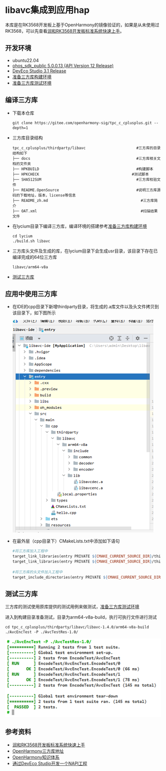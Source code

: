 # libavc集成到应用hap
本库是在RK3568开发板上基于OpenHarmony的镜像验证的，如果是从未使用过RK3568，可以先查看[润和RK3568开发板标准系统快速上手](https://gitee.com/openharmony-sig/knowledge_demo_temp/tree/master/docs/rk3568_helloworld)。
## 开发环境
- ubuntu22.04
- [ohos_sdk_public 5.0.0.13 (API Version 12 Release)](https://cidownload.openharmony.cn/version/Master_Version/OpenHarmony_5.0.0.13_dev/20240303_020132/version-Master_Version-OpenHarmony_5.0.0.13_dev-20240303_020132-ohos-sdk-full.tar.gz)
- [DevEco Studio 3.1 Release](https://contentcenter-vali-drcn.dbankcdn.cn/pvt_2/DeveloperAlliance_package_901_9/81/v3/tgRUB84wR72nTfE8Ir_xMw/devecostudio-windows-3.1.0.501.zip?HW-CC-KV=V1&HW-CC-Date=20230621T074329Z&HW-CC-Expire=315360000&HW-CC-Sign=22F6787DF6093ECB4D4E08F9379B114280E1F65DA710599E48EA38CB24F3DBF2)
- [准备三方库构建环境](../../../lycium/README.md#1编译环境准备)
- [准备三方库测试环境](../../../lycium/README.md#3ci环境准备)
## 编译三方库
- 下载本仓库
  ```shell
  git clone https://gitee.com/openharmony-sig/tpc_c_cplusplus.git --depth=1
  ```
  
- 三方库目录结构
  ```
  tpc_c_cplusplus/thirdparty/libavc                       #三方库的目录结构如下
  ├── docs                                                #三方库相关文档的文件夹
  ├── HPKBUILD                                            #构建脚本
  ├── HPKCHECK						                    #测试脚本
  ├── SHA512SUM                                           #三方库校验文件
  ├── README.OpenSource                                   #说明三方库源码的下载地址，版本，license等信息
  ├── README_zh.md   										#三方库简介
  ├── OAT.xml												#扫描结果文件
  ```
  
- 在lycium目录下编译三方库，编译环境的搭建参考[准备三方库构建环境](../../../lycium/README.md#1编译环境准备)
  
  ```shell
  cd lycium
  ./build.sh libavc
  ```
  
- 三方库头文件及生成的库，在lycium目录下会生成usr目录，该目录下存在已编译完成的64位三方库
  
  ```
  libavc/arm64-v8a
  ```
  
- [测试三方库](#测试三方库)

## 应用中使用三方库
- 在IDE的cpp目录下新增thirdparty目录，将生成的.a库文件以及头文件拷贝到该目录下，如下图所示
  
  ![install.dir](./pic/install.dir.png)
  
- 在最外层（cpp目录下）CMakeLists.txt中添加如下语句
  ```makefile
  #将三方库加入工程中
  target_link_libraries(entry PRIVATE ${CMAKE_CURRENT_SOURCE_DIR}/thirdparty/libavc/${OHOS_ARCH}/lib/libavcdec.a)
  target_link_libraries(entry PRIVATE ${CMAKE_CURRENT_SOURCE_DIR}/thirdparty/libavc/${OHOS_ARCH}/lib/libavcenc.a)
  
  #将三方库的头文件加入工程中
  target_include_directories(entry PRIVATE ${CMAKE_CURRENT_SOURCE_DIR}/thirdparty/libavc/${OHOS_ARCH}/include)
  ```
## 测试三方库
三方库的测试使用原库提供的测试用例来做测试，[准备三方库测试环境](../../../lycium/README.md#3ci环境准备)

进入到构建目录准备测试，目录为arm64-v8a-build，执行可执行文件进行测试

```shell
cd tpc_c_cplusplus/thirdparty/libavc/libavc-1.4.0/arm64-v8a-build
./AvcEncTest -P ./AvcTestRes-1.0/
```

![test-pass](./pic/singletest.png)



## 参考资料
- [润和RK3568开发板标准系统快速上手](https://gitee.com/openharmony-sig/knowledge_demo_temp/tree/master/docs/rk3568_helloworld)
- [OpenHarmony三方库地址](https://gitee.com/openharmony-tpc)
- [OpenHarmony知识体系](https://gitee.com/openharmony-sig/knowledge)
- [通过DevEco Studio开发一个NAPI工程](https://gitee.com/openharmony-sig/knowledge_demo_temp/blob/master/docs/napi_study/docs/hello_napi.md)
